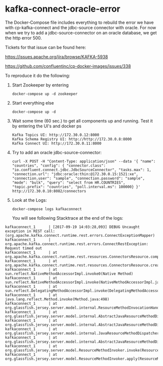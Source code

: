 # kafka-connect-oracle-error
The Docker-Compose file includes everything to rebuild the error we have with cp-kafka-connect and the jdbc-source connector with oracle.
For now when we try to add a jdbc-source-connector on an oracle database, we get the http error 500.

Tickets for that issue can be found here:

https://issues.apache.org/jira/browse/KAFKA-5938

https://github.com/confluentinc/cp-docker-images/issues/338

To reproduce it do the following:

1. Start Zookeeper by entering 
    ```
    docker-compose up -d zookeeper
    ```
2. Start everything else
    ```
    docker-compose up -d
    ```
3. Wait some time (60 sec.) to get all components up and running. Test it by entering the UI's and docker ps
    ```
    Kafka Topics UI: http://172.30.0.12:8000
    Kafka Schema Registry UI: http://http://172.30.0.8:8000
    Kafka Connect UI: http://172.30.0.11:8000
    ```
4. Try to add an oracle jdbc-source-connector:
    ```
    curl -X POST -H "Content-Type: application/json" --data '{ "name": "countries", "config": { "connector.class": "io.confluent.connect.jdbc.JdbcSourceConnector", "tasks.max": 1, "connection.url": "jdbc:oracle:thin:@172.30.0.15:1521:xe", "connection.user": "sample", "connection.password": "sample", "mode": "bulk", "query": "select from HR.COUNTRIES", "topic.prefix": "countries", "poll.interval.ms": 100000} }' http://172.30.0.10:8082/connectors
    ```
5. Look at the Logs:
    ```
    docker-compose logs kafkaconnect
    ```
    You will see following Stacktrace at the end of the logs:
```
kafkaconnect_1      | [2017-09-19 14:03:28,093] DEBUG Uncaught exception in REST call:  (org.apache.kafka.connect.runtime.rest.errors.ConnectExceptionMapper)
kafkaconnect_1      | org.apache.kafka.connect.runtime.rest.errors.ConnectRestException: Request timed out
kafkaconnect_1      | at org.apache.kafka.connect.runtime.rest.resources.ConnectorsResource.completeOrForwardRequest(ConnectorsResource.java:267)
kafkaconnect_1      | at org.apache.kafka.connect.runtime.rest.resources.ConnectorsResource.createConnector(ConnectorsResource.java:100)
kafkaconnect_1      | at sun.reflect.NativeMethodAccessorImpl.invoke0(Native Method)
kafkaconnect_1      | at sun.reflect.NativeMethodAccessorImpl.invoke(NativeMethodAccessorImpl.java:62)
kafkaconnect_1      | at sun.reflect.DelegatingMethodAccessorImpl.invoke(DelegatingMethodAccessorImpl.java:43)
kafkaconnect_1      | at java.lang.reflect.Method.invoke(Method.java:498)
kafkaconnect_1      | at org.glassfish.jersey.server.model.internal.ResourceMethodInvocationHandlerFactory$1.invoke(ResourceMethodInvocationHandlerFactory.java:81)
kafkaconnect_1      | at org.glassfish.jersey.server.model.internal.AbstractJavaResourceMethodDispatcher$1.run(AbstractJavaResourceMethodDispatcher.java:144)
kafkaconnect_1      | at org.glassfish.jersey.server.model.internal.AbstractJavaResourceMethodDispatcher.invoke(AbstractJavaResourceMethodDispatcher.java:161)
kafkaconnect_1      | at org.glassfish.jersey.server.model.internal.JavaResourceMethodDispatcherProvider$ResponseOutInvoker.doDispatch(JavaResourceMethodDispatcherProvider.java:160)
kafkaconnect_1      | at org.glassfish.jersey.server.model.internal.AbstractJavaResourceMethodDispatcher.dispatch(AbstractJavaResourceMethodDispatcher.java:99)
kafkaconnect_1      | at org.glassfish.jersey.server.model.ResourceMethodInvoker.invoke(ResourceMethodInvoker.java:389)
kafkaconnect_1      | at org.glassfish.jersey.server.model.ResourceMethodInvoker.apply(ResourceMethodInvoker.java:347)
```    
    
